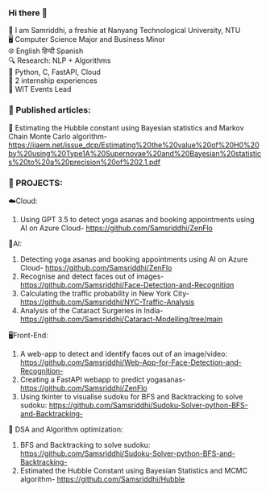 ### Hi there 👋

👋 I am Samriddhi, a freshie at Nanyang Technological University, NTU  
🖥️ Computer Science Major and Business Minor  
🌐 English हिन्दी Spanish  
🔍 Research: NLP + Algorithms  
🐍 Python, C, FastAPI, Cloud  
💼 2 internship experiences  
🎉 WIT Events Lead

### 📝 Published articles:
💫 Estimating the Hubble constant using Bayesian statistics and Markov Chain Monte Carlo algorithm-https://ijaem.net/issue_dcp/Estimating%20the%20value%20of%20H0%20by%20using%20Type1A%20Supernovae%20and%20Bayesian%20statistics%20to%20a%20precision%20of%202.1.pdf

### 🚀 PROJECTS:

☁️Cloud:
1. Using GPT 3.5 to detect yoga asanas and booking appointments using AI on Azure Cloud- https://github.com/Samsriddhi/ZenFlo

🤖AI:
1. Detecting yoga asanas and booking appointments using AI on Azure Cloud- https://github.com/Samsriddhi/ZenFlo
2. Recognise and detect faces out of images- https://github.com/Samsriddhi/Face-Detection-and-Recognition
3. Calculating the traffic probability in New York City- https://github.com/Samsriddhi/NYC-Traffic-Analysis
4. Analysis of the Cataract Surgeries in India- https://github.com/Samsriddhi/Cataract-Modelling/tree/main

🖥️Front-End:
1. A web-app to detect and identify faces out of an image/video: https://github.com/Samsriddhi/Web-App-for-Face-Detection-and-Recognition-
2. Creating a FastAPI webapp to predict yogasanas- https://github.com/Samsriddhi/ZenFlo
3. Using tkinter to visualise sudoku for BFS and Backtracking to solve sudoku: https://github.com/Samsriddhi/Sudoku-Solver-python-BFS-and-Backtracking-

🌿 DSA and Algorithm optimization:
1. BFS and Backtracking to solve sudoku: https://github.com/Samsriddhi/Sudoku-Solver-python-BFS-and-Backtracking-
2. Estimated the Hubble Constant using Bayesian Statistics and MCMC algorithm- https://github.com/Samsriddhi/Hubble







